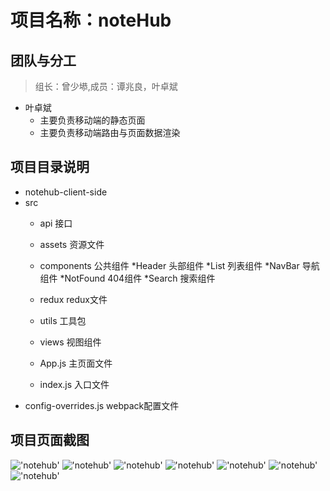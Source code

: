 # 项目名称：noteHub
## 团队与分工
> 组长：曾少塨,成员：谭兆良，叶卓斌

* 叶卓斌
    * 主要负责移动端的静态页面
    * 主要负责移动端路由与页面数据渲染

## 项目目录说明
* notehub-client-side
* src
    * api 接口
    * assets 资源文件
    * components 公共组件
      *Header 头部组件
      *List 列表组件
      *NavBar 导航组件
      *NotFound 404组件
      *Search 搜索组件
      
    * redux redux文件
    * utils 工具包
    * views 视图组件
    * App.js 主页面文件
    * index.js 入口文件
* config-overrides.js webpack配置文件

## 项目页面截图

!['notehub'](./img/home.png "home")
!['notehub'](./img/recommend.png "recommend")
!['notehub'](./img/login.png "recommend")
!['notehub'](./img/register.png "recommend")
!['notehub'](./img/login.png "recommend")
!['notehub'](./img/pindao.png "recommend")
!['notehub'](./img/pindaocontent.png "recommend")
